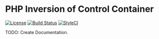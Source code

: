 # PHP Inversion of Control Container


[![License](https://img.shields.io/badge/license-MIT-brightgreen.svg?style=flat-square)](http://opensource.org/licenses/MIT)
[![Build Status](https://travis-ci.org/intonate/container.svg)](https://travis-ci.org/intonate/container)
[![StyleCI](https://styleci.io/repos/33389425/shield)](https://styleci.io/repos/33389425)


TODO: Create Documentation.